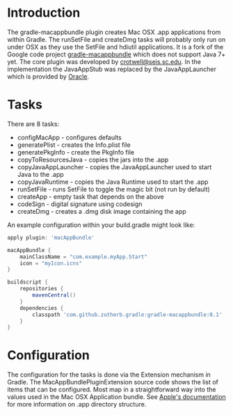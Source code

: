 Introduction
============

The gradle-macappbundle plugin creates Mac OSX .app applications from within Gradle. The runSetFile and createDmg tasks
will probably only run on under OSX as they use the SetFile and hdiutil applications. It is a fork of the Google code
project [gradle-macappbundle](http://code.google.com/p/gradle-macappbundle/wiki/Intro) which does not support Java 7+
yet. The core plugin was developed by crotwell@seis.sc.edu. In the implementation the JavaAppStub was replaced by the
JavaAppLauncher which is provided by [Oracle](http://docs.oracle.com/javase/7/docs/technotes/guides/jweb/packagingAppsForMac.html).

Tasks
=====

There are 8 tasks:

* configMacApp - configures defaults
* generatePlist - creates the Info.plist file
* generatePkgInfo - create the PkgInfo file
* copyToResourcesJava - copies the jars into the .app
* copyJavaAppLauncher - copies the JavaAppLauncher used to start Java to the .app
* copyJavaRuntime - copies the Java Runtime used to start the .app
* runSetFile - runs SetFile to toggle the magic bit (not run by default)
* createApp - empty task that depends on the above
* codeSign - digital signature using codesign
* createDmg - creates a .dmg disk image containing the app

An example configuration within your build.gradle might look like:

```groovy
apply plugin: 'macAppBundle'

macAppBundle {
    mainClassName = "com.example.myApp.Start"
    icon = "myIcon.icns"
}

buildscript {
    repositories {
        mavenCentral()
    }
    dependencies {
        classpath 'com.github.zutherb.gradle:gradle-macappbundle:0.1'
    }
}
```

Configuration
=============

The configuration for the tasks is done via the Extension mechanism in Gradle. The MacAppBundlePluginExtension source
code shows the list of items that can be configured. Most map in a straightforward way into the values used in the Mac
OSX Application bundle. See [Apple's documentation](https://developer.apple.com/library/mac/documentation/java/conceptual/java14development/03-javadeployment/javadeployment.html)
for more information on .app directory structure.
